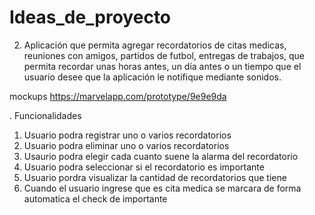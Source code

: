 # Ideas_de_proyecto
2. Aplicación que permita agregar recordatorios de citas medicas, reuniones con amigos, partidos de futbol, entregas de trabajos, 
que permita recordar unas horas antes, un día antes o un tiempo que el usuario desee que la aplicación le notifique mediante sonidos.


mockups
https://marvelapp.com/prototype/9e9e9da

. Funcionalidades 
1. Usuario podra registrar uno o varios recordatorios 
2. Usuario podra eliminar uno o varios recordatorios 
3. Usaurio podra elegir cada cuanto suene la alarma del recordatorio 
4. Usuario podra seleccionar si el recordatorio es importante
5. Usuario pordra visualizar la cantidad de recordatorios que tiene 
6. Cuando el usuario ingrese que es cita medica se marcara de forma automatica el check de importante 

